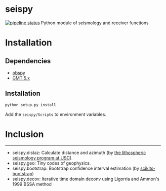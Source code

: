 # seispy

[![pipeline status](https://git.nju.edu.cn/geophy/seispy/badges/master/pipeline.svg)](https://git.nju.edu.cn/geophy/seispy/commits/master)
Python module of seismology and  receiver functions

# Installation
## Dependencies
  * [obspy](http://docs.obspy.org)<br />
  * [GMT 5.x](http://gmt.soest.hawaii.edu)<br />
  
## Installation
```Python
python setup.py install
```
Add the ```seispy/Scripts``` to environment	variables.
# Inclusion
--------------
  * seispy.distaz: Calculate distance and azimuth (by [the lithospheric seismology program at USC](http://www.seis.sc.edu/software/distaz/)).<br />
  * seispy.geo: Tiny codes of geophysics.
  * seispy.bootstrap: Bootstrap confidence interval estimation (by [scikits-bootstrap](https://github.com/cgevans/scikits-bootstrap))
  * seispy.decov: Iterative time domain deconv using Ligorria and Ammon's 1999 BSSA method
